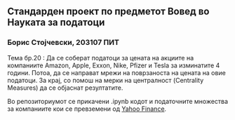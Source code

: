 ## Стандарден проект по предметот Вовед во Науката за податоци
### Борис Стојчевски, 203107 ПИТ

Тема бр.20 : Да се соберат податоци за цената на акциите на компаниите Amazon, Apple, Exxon, Nike, Pfizer и Tesla за изминатите 4 години. Потоа, да се направат мрежи на поврзаноста на цената на овие податоци. За крај, со помош на мерки на централност (Centrality Measures) да се објаснат резултатите.

Во репозиториумот се прикачени .ipynb кодот и податочните множества за компаниите кои се превземени од <a href='https://finance.yahoo.com/'>Yahoo Finance</a>.
